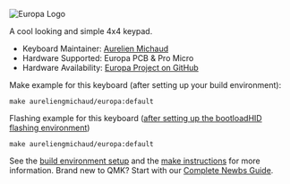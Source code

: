 ![Europa Logo](https://i.imgur.com/I8PD66f.png)

A cool looking and simple 4x4 keypad.

* Keyboard Maintainer: [Aurelien Michaud](https://github.com/aureliengmichaud)
* Hardware Supported: Europa PCB & Pro Micro
* Hardware Availability: [Europa Project on GitHub](https://github.com/aureliengmichaud/Europa)

Make example for this keyboard (after setting up your build environment):

    make aureliengmichaud/europa:default

Flashing example for this keyboard ([after setting up the bootloadHID flashing environment](https://docs.qmk.fm/#/flashing_bootloadhid))

    make aureliengmichaud/europa:default

See the [build environment setup](https://docs.qmk.fm/#/getting_started_build_tools) and the [make instructions](https://docs.qmk.fm/#/getting_started_make_guide) for more information. Brand new to QMK? Start with our [Complete Newbs Guide](https://docs.qmk.fm/#/newbs).
